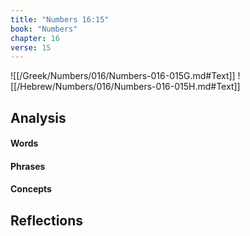 ```yaml
---
title: "Numbers 16:15"
book: "Numbers"
chapter: 16
verse: 15
---
```

![[/Greek/Numbers/016/Numbers-016-015G.md#Text]]
![[/Hebrew/Numbers/016/Numbers-016-015H.md#Text]]

## Analysis

#### Words

#### Phrases

#### Concepts

## Reflections
